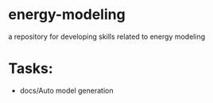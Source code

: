 # energy-modeling
a repository for developing skills related to energy modeling

# Tasks:
- docs/Auto model generation